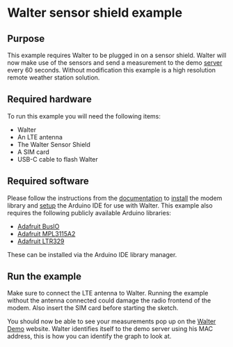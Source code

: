 # Walter sensor shield example

## Purpose

This example requires Walter to be plugged in on a sensor shield. Walter will
now make use of the sensors and send a measurement to the demo
[server](http://walterdemo.quickspot.io/) every 60 seconds. Without modification
this example is a high resolution remote weather station solution.

## Required hardware

To run this example you will need the following items:

- Walter
- An LTE antenna
- The Walter Sensor Shield
- A SIM card
- USB-C cable to flash Walter

## Required software

Please follow the instructions from the [documentation](https://www.quickspot.io/index.html)
to [install](https://www.quickspot.io/documentation.html#/walter-modem/setup/arduino) the modem library and [setup](https://www.quickspot.io/documentation.html#/developer-toolchains/arduino) the Arduino IDE for use with Walter.
This example also requires the following publicly available Arduino libraries:

- [Adafruit BusIO](https://github.com/adafruit/Adafruit_BusIO)
- [Adafruit MPL3115A2](https://github.com/adafruit/Adafruit_MPL3115A2_Library)
- [Adafruit LTR329](https://github.com/adafruit/Adafruit_LTR329_LTR303)

These can be installed via the Arduino IDE library manager.

## Run the example

Make sure to connect the LTE antenna to Walter. Running the example without the
antenna connected could damage the radio frontend of the modem. Also insert the
SIM card before starting the sketch.

You should now be able to see your measurements pop up on the
[Walter Demo](http://walterdemo.quickspot.io/) website. Walter identifies itself
to the demo server using his MAC address, this is how you can identify the graph
to look at.

